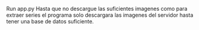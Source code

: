 Run app.py
Hasta que no descargue las suficientes imagenes como para extraer series el programa solo descargara las imagenes del servidor hasta tener una base de datos suficiente.